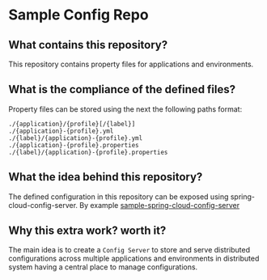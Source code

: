 # Sample Config Repo

## What contains this repository?
This repository contains property files for applications and environments.


## What is the compliance of the defined files?
Property files can be stored using the next the following paths format:

    ./{application}/{profile}[/{label}]
    ./{application}-{profile}.yml
    ./{label}/{application}-{profile}.yml
    ./{application}-{profile}.properties
    ./{label}/{application}-{profile}.properties

## What the idea behind this repository?
The defined configuration in this repository can be exposed using spring-cloud-config-server.
By example [sample-spring-cloud-config-server](https://github.com/alcastic/sample-spring-cloud-config-server)

## Why this extra work? worth it?
The main idea is to create a `Config Server` to store and serve distributed configurations across multiple applications and environments in distributed system having a central place to manage configurations.
